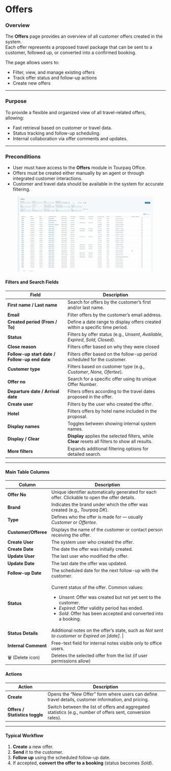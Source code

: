 # Offers

### **Overview**

The **Offers** page provides an overview of all customer offers created in the system.\
Each offer represents a proposed travel package that can be sent to a customer, followed up, or converted into a confirmed booking.

The page allows users to:

* Filter, view, and manage existing offers
* Track offer status and follow-up actions
* Create new offers

***

### **Purpose**

To provide a flexible and organized view of all travel-related offers, allowing:

* Fast retrieval based on customer or travel data.
* Status tracking and follow-up scheduling.
* Internal collaboration via offer comments and updates.

***

### **Preconditions**

* User must have access to the **Offers** module in Tourpaq Office.
* Offers must be created either manually by an agent or through integrated customer interactions.
* Customer and travel data should be available in the system for accurate filtering.

<figure><img src="../.gitbook/assets/image (2).png" alt=""><figcaption></figcaption></figure>

#### **Filters and Search Fields**

| **Field**                                     | **Description**                                                                                   |
| --------------------------------------------- | ------------------------------------------------------------------------------------------------- |
| **First name / Last name**                    | Search for offers by the customer’s first and/or last name.                                       |
| **Email**                                     | Filter offers by the customer’s email address.                                                    |
| **Created period (From / To)**                | Define a date range to display offers created within a specific time period.                      |
| **Status**                                    | Filters by offer status (e.g., _Unsent_, _Available_,  _Expired_, _Sold, Closed_).                |
| **Close reason**                              | Filters offer based on why they were closed                                                       |
| **Follow-up start date / Follow-up end date** | Filters offer based on the follow-up period scheduled for the customer.                           |
| **Customer type**                             | Filters based on customer type (e.g., _Customer_, _None, Ofertee_).                               |
| **Offer no**                                  | Search for a specific offer using its unique Offer Number.                                        |
| **Departure date / Arrival date**             | Filters offers according to the travel dates proposed in the offer.                               |
| **Create user**                               | Filters by the user who created the offer.                                                        |
| **Hotel**                                     | Filters offers by hotel name included in the proposal.                                            |
| **Display names**                             | Toggles between showing internal system names.                                                    |
| **Display / Clear**                           | **Display** applies the selected filters, while **Clear** resets all filters to show all results. |
| **More filters**                              | Expands additional filtering options for detailed search.                                         |

***

#### **Main Table Columns**

| **Column**           | **Description**                                                                                                                                                                                                                                                                   |
| -------------------- | --------------------------------------------------------------------------------------------------------------------------------------------------------------------------------------------------------------------------------------------------------------------------------- |
| **Offer No**         | Unique identifier automatically generated for each offer. Clickable to open the offer details.                                                                                                                                                                                    |
| **Brand**            | Indicates the brand under which the offer was created (e.g., _Tourpaq DK_).                                                                                                                                                                                                       |
| **Type**             | Defines who the offer is made for — usually _Customer_ or _Offertee_.                                                                                                                                                                                                             |
| **Customer/Offeree** | Displays the name of the customer or contact person receiving the offer.                                                                                                                                                                                                          |
| **Create User**      | The system user who created the offer.                                                                                                                                                                                                                                            |
| **Create Date**      | The date the offer was initially created.                                                                                                                                                                                                                                         |
| **Update User**      | The last user who modified the offer.                                                                                                                                                                                                                                             |
| **Update Date**      | The last date the offer was updated.                                                                                                                                                                                                                                              |
| **Follow-up Date**   | The scheduled date for the next follow-up with the customer.                                                                                                                                                                                                                      |
| **Status**           | <p>Current status of the offer. Common values: </p><ul><li><em>Unsent</em>: Offer was created but not yet sent to the customer.</li><li><em>Expired</em>: Offer validity period has ended.</li><li><em>Sold</em>: Offer has been accepted and converted into a booking.</li></ul> |
| **Status Details**   | Additional notes on the offer’s state, such as _Not sent to customer_ or _Expired on \[date]_. \|                                                                                                                                                                                 |
| **Internal Comment** | Free-text field for internal notes visible only to office users.                                                                                                                                                                                                                  |
| 🗑️ (Delete icon)    | Deletes the selected offer from the list (if user permissions allow)                                                                                                                                                                                                              |

#### **Actions**

| **Action**                     | **Description**                                                                                              |
| ------------------------------ | ------------------------------------------------------------------------------------------------------------ |
| **Create**                     | Opens the “New Offer” form where users can define travel details, customer information, and pricing.         |
| **Offers / Statistics toggle** | Switch between the list of offers and aggregated statistics (e.g., number of offers sent, conversion rates). |

***

#### **Typical Workflow**

1. **Create** a new offer.
2. **Send** it to the customer.
3. **Follow up** using the scheduled follow-up date.
4. If accepted, **convert the offer to a booking** (status becomes _Sold_).
